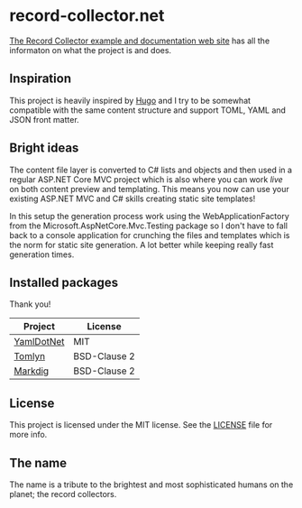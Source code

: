 # record-collector.net

[The Record Collector example and documentation web site](https://record-collector.net) has all the informaton on what the project is and does.

## Inspiration

This project is heavily inspired by [Hugo](https://gohugo.io/) and I try to be somewhat compatible with the same content structure and support TOML, YAML and JSON front matter.

## Bright ideas

The content file layer is converted to C# lists and objects and then used in a regular ASP.NET Core MVC project which is also where you can work _live_ on both content preview and templating. This means you now can use your existing ASP.NET MVC and C# skills creating static site templates!

In this setup the generation process work using the WebApplicationFactory from the Microsoft.AspNetCore.Mvc.Testing package so I don't have to fall back to a console application for crunching the files and templates which is the norm for static site generation. A lot better while keeping really fast generation times.

## Installed packages

Thank you!

| Project                                                 | License      |
|---------------------------------------------------------|--------------|
| [YamlDotNet](https://github.com/aaubry/YamlDotNet/wiki) | MIT          |
| [Tomlyn](https://github.com/xoofx/Tomlyn)               | BSD-Clause 2 |
| [Markdig](https://github.com/lunet-io/markdig)          | BSD-Clause 2 |

## License

This project is licensed under the MIT license. See the [LICENSE](LICENSE) file for more info.

## The name

The name is a tribute to the brightest and most sophisticated humans on the planet; the record collectors.
